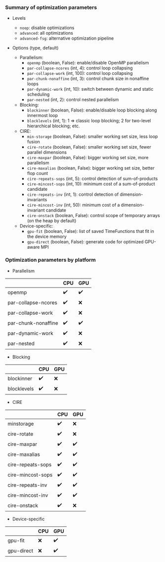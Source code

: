 ### Summary of optimization parameters

* Levels
  * `noop`: disable optimizations
  * `advanced`: all optimizations
  * `advanced-fsg`: alternative optimization pipeline

* Options (type, default)
  * Parallelism:
    * `openmp` (boolean, False): enable/disable OpenMP parallelism
    * `par-collapse-ncores` (int, 4): control loop collapsing
    * `par-collapse-work` (int, 100): control loop collapsing
    * `par-chunk-nonaffine` (int, 3): control chunk size in nonaffine loops
    * `par-dynamic-work` (int, 10): switch between dynamic and static scheduling
    * `par-nested` (int, 2): control nested parallelism
  * Blocking:
    * `blockinner` (boolean, False): enable/disable loop blocking along innermost loop
    * `blocklevels` (int, 1): 1 => classic loop blocking; 2 for two-level hierarchical blocking; etc.
  * CIRE:
    * `min-storage` (boolean, False): smaller working set size, less loop fusion
    * `cire-rotate` (boolean, False): smaller working set size, fewer parallel dimensions
    * `cire-maxpar` (boolean, False): bigger working set size, more parallelism
    * `cire-maxalias` (boolean, False): bigger working set size, better flop count
    * `cire-repeats-sops` (int, 5): control detection of sum-of-products
    * `cire-mincost-sops` (int, 10): minimum cost of a sum-of-product candidate
    * `cire-repeats-inv` (int, 1): control detection of dimension-invariants
    * `cire-mincost-inv` (int, 50): minimum cost of a dimension-invariant candidate
    * `cire-onstack` (boolean, False): control scope of temporary arrays (on the heap by default)
  * Device-specific:
    * `gpu-fit` (boolean, False): list of saved TimeFunctions that fit in the device memory
    * `gpu-direct` (boolean, False): generate code for optimized GPU-aware MPI


### Optimization parameters by platform

* Parallelism

|                     |        CPU          |         GPU        |
|---------------------|---------------------|--------------------|
| openmp              | :heavy_check_mark:  | :heavy_check_mark: |
| par-collapse-ncores | :heavy_check_mark:  |         :x:        |
| par-collapse-work   | :heavy_check_mark:  |         :x:        |
| par-chunk-nonaffine | :heavy_check_mark:  | :heavy_check_mark: |
| par-dynamic-work    | :heavy_check_mark:  |         :x:        |
| par-nested          | :heavy_check_mark:  |         :x:        |

* Blocking

|                     |        CPU          |         GPU        |
|---------------------|---------------------|--------------------|
| blockinner          | :heavy_check_mark:  |         :x:        |
| blocklevels         | :heavy_check_mark:  |         :x:        |

* CIRE

|                     |        CPU          |         GPU        |
|---------------------|---------------------|--------------------|
| minstorage          | :heavy_check_mark:  |         :x:        |
| cire-rotate         | :heavy_check_mark:  |         :x:        |
| cire-maxpar         | :heavy_check_mark:  | :heavy_check_mark: |
| cire-maxalias       | :heavy_check_mark:  | :heavy_check_mark: |
| cire-repeats-sops   | :heavy_check_mark:  | :heavy_check_mark: |
| cire-mincost-sops   | :heavy_check_mark:  | :heavy_check_mark: |
| cire-repeats-inv    | :heavy_check_mark:  | :heavy_check_mark: |
| cire-mincost-inv    | :heavy_check_mark:  | :heavy_check_mark: |
| cire-onstack        | :heavy_check_mark:  |         :x:        |

* Device-specific

|                     |        CPU          |         GPU        |
|---------------------|---------------------|--------------------|
| gpu-fit             |        :x:          | :heavy_check_mark: |
| gpu-direct          |        :x:          | :heavy_check_mark: |
